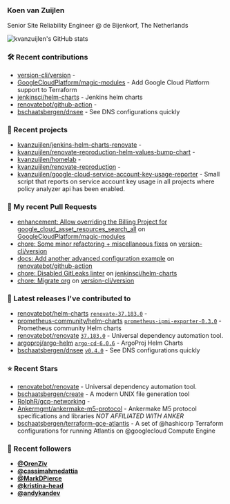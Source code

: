### Koen van Zuijlen

Senior Site Reliability Engineer @ de Bijenkorf, The Netherlands

![kvanzuijlen's GitHub stats](https://github-readme-stats.vercel.app/api?username=kvanzuijlen&show=reviews,discussions_started,discussions_answered,prs_merged,prs_merged_percentage&show_icons=true&theme=dark&cache_seconds=86400)

### 🛠️ Recent contributions

- [version-cli/version](https://github.com/version-cli/version) - 
- [GoogleCloudPlatform/magic-modules](https://github.com/GoogleCloudPlatform/magic-modules) - Add Google Cloud Platform support to Terraform
- [jenkinsci/helm-charts](https://github.com/jenkinsci/helm-charts) - Jenkins helm charts
- [renovatebot/github-action](https://github.com/renovatebot/github-action) - 
- [bschaatsbergen/dnsee](https://github.com/bschaatsbergen/dnsee) - See DNS configurations quickly

### 🌱 Recent projects

- [kvanzuijlen/jenkins-helm-charts-renovate](https://github.com/kvanzuijlen/jenkins-helm-charts-renovate) - 
- [kvanzuijlen/renovate-reproduction-helm-values-bump-chart](https://github.com/kvanzuijlen/renovate-reproduction-helm-values-bump-chart) - 
- [kvanzuijlen/homelab](https://github.com/kvanzuijlen/homelab) - 
- [kvanzuijlen/renovate-reproduction](https://github.com/kvanzuijlen/renovate-reproduction) - 
- [kvanzuijlen/google-cloud-service-account-key-usage-reporter](https://github.com/kvanzuijlen/google-cloud-service-account-key-usage-reporter) - Small script that reports on service account key usage in all projects where policy analyzer api has been enabled.

### 🚧 My recent Pull Requests

- [enhancement: Allow overriding the Billing Project for google_cloud_asset_resources_search_all](https://github.com/GoogleCloudPlatform/magic-modules/pull/9935) on [GoogleCloudPlatform/magic-modules](https://github.com/GoogleCloudPlatform/magic-modules)
- [chore: Some minor refactoring &#43; miscellaneous fixes](https://github.com/version-cli/version/pull/13) on [version-cli/version](https://github.com/version-cli/version)
- [docs: Add another advanced configuration example](https://github.com/renovatebot/github-action/pull/814) on [renovatebot/github-action](https://github.com/renovatebot/github-action)
- [chore: Disabled GitLeaks linter](https://github.com/jenkinsci/helm-charts/pull/1003) on [jenkinsci/helm-charts](https://github.com/jenkinsci/helm-charts)
- [chore: Migrate org](https://github.com/version-cli/version/pull/12) on [version-cli/version](https://github.com/version-cli/version)

### 🚀 Latest releases I've contributed to

- [renovatebot/helm-charts](https://github.com/renovatebot/helm-charts) [`renovate-37.183.0`](https://github.com/renovatebot/helm-charts/releases/tag/renovate-37.183.0) - 
- [prometheus-community/helm-charts](https://github.com/prometheus-community/helm-charts) [`prometheus-ipmi-exporter-0.3.0`](https://github.com/prometheus-community/helm-charts/releases/tag/prometheus-ipmi-exporter-0.3.0) - Prometheus community Helm charts
- [renovatebot/renovate](https://github.com/renovatebot/renovate) [`37.183.0`](https://github.com/renovatebot/renovate/releases/tag/37.183.0) - Universal dependency automation tool.
- [argoproj/argo-helm](https://github.com/argoproj/argo-helm) [`argo-cd-6.0.6`](https://github.com/argoproj/argo-helm/releases/tag/argo-cd-6.0.6) - ArgoProj Helm Charts
- [bschaatsbergen/dnsee](https://github.com/bschaatsbergen/dnsee) [`v0.4.0`](https://github.com/bschaatsbergen/dnsee/releases/tag/v0.4.0) - See DNS configurations quickly

### ⭐ Recent Stars

- [renovatebot/renovate](https://github.com/renovatebot/renovate) - Universal dependency automation tool.
- [bschaatsbergen/create](https://github.com/bschaatsbergen/create) - A modern UNIX file generation tool
- [RolphR/gcp-networking](https://github.com/RolphR/gcp-networking) - 
- [Ankermgmt/ankermake-m5-protocol](https://github.com/Ankermgmt/ankermake-m5-protocol) - Ankermake M5 protocol specifications and libraries *NOT AFFILIATED WITH ANKER*
- [bschaatsbergen/terraform-gce-atlantis](https://github.com/bschaatsbergen/terraform-gce-atlantis) - A set of @hashicorp Terraform configurations for running Atlantis on @googlecloud Compute Engine

### 👀 Recent followers

- [**@OrenZiv**](https://github.com/OrenZiv)
- [**@cassimahmedattia**](https://github.com/cassimahmedattia)
- [**@MarkDPierce**](https://github.com/MarkDPierce)
- [**@kristina-head**](https://github.com/kristina-head)
- [**@andykandev**](https://github.com/andykandev)
